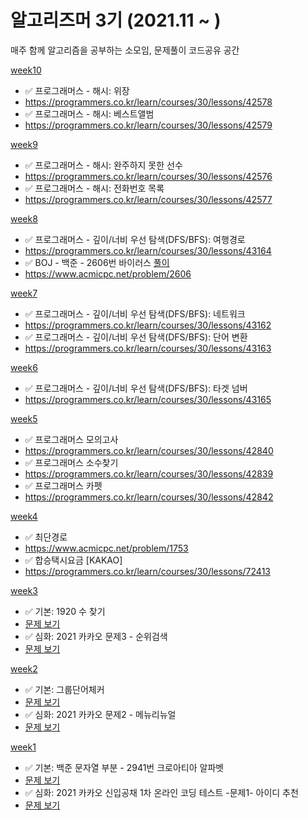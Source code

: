  # 알고리즈머 3기 (2021.11 ~ )

매주 함께 알고리즘을 공부하는 소모임, 문제풀이 코드공유 공간

[week10](https://github.com/bangbangu4/ALGORITHMER_3rd/tree/master/src/week10)
+ ✅ 프로그래머스 - 해시: 위장 
+ https://programmers.co.kr/learn/courses/30/lessons/42578
+ ✅ 프로그래머스 - 해시: 베스트앨범
+ https://programmers.co.kr/learn/courses/30/lessons/42579


[week9](https://github.com/bangbangu4/ALGORITHMER_3rd/tree/master/src/week09)
+ ✅ 프로그래머스 - 해시: 완주하지 못한 선수
+ https://programmers.co.kr/learn/courses/30/lessons/42576
+ ✅ 프로그래머스 - 해시: 전화번호 목록
+ https://programmers.co.kr/learn/courses/30/lessons/42577

[week8](https://github.com/bangbangu4/ALGORITHMER_3rd/tree/master/src/week08)
+ ✅ 프로그래머스 - 깊이/너비 우선 탐색(DFS/BFS): 여행경로
+ https://programmers.co.kr/learn/courses/30/lessons/43164
+ ✅ BOJ - 백준 - 2606번 바이러스 [풀이](https://github.com/bangbangu4/ALGORITHMER_3rd/blob/main/src/week08/바이러스.java)
+ https://www.acmicpc.net/problem/2606

[week7](https://github.com/bangbangu4/ALGORITHMER_3rd/tree/master/src/week07)
+ ✅ 프로그래머스 - 깊이/너비 우선 탐색(DFS/BFS): 네트워크
+ https://programmers.co.kr/learn/courses/30/lessons/43162
+ ✅ 프로그래머스 - 깊이/너비 우선 탐색(DFS/BFS): 단어 변환
+ https://programmers.co.kr/learn/courses/30/lessons/43163

[week6](https://github.com/bangbangu4/ALGORITHMER_3rd/tree/master/src/week06)
+ ✅ 프로그래머스 - 깊이/너비 우선 탐색(DFS/BFS): 타겟 넘버
+ https://programmers.co.kr/learn/courses/30/lessons/43165

[week5](https://github.com/bangbangu4/ALGORITHMER_3rd/tree/master/src/week05)
+ ✅ 프로그래머스  모의고사
+ https://programmers.co.kr/learn/courses/30/lessons/42840
+ ✅ 프로그래머스  소수찾기
+ https://programmers.co.kr/learn/courses/30/lessons/42839
+ ✅ 프로그래머스  카펫
+ https://programmers.co.kr/learn/courses/30/lessons/42842

[week4](https://github.com/bangbangu4/ALGORITHMER_3rd/tree/master/src/week04)
+ ✅ 최단경로
+ https://www.acmicpc.net/problem/1753
+ ✅ 합승택시요금 [KAKAO]
+ https://programmers.co.kr/learn/courses/30/lessons/72413

[week3](https://github.com/bangbangu4/ALGORITHMER_3rd/tree/master/src/week03)
* ✅ 기본: 1920 수 찾기
* [문제 보기](https://www.acmicpc.net/problem/1920)
* ✅ 심화: 2021 카카오 문제3 - 순위검색
* [문제 보기](https://tech.kakao.com/2021/01/25/2021-kakao-recruitment-round-1/)
     
[week2](https://github.com/bangbangu4/ALGORITHMER_3rd/tree/master/src/week02)
* ✅ 기본: 그룹단어체커
* [문제 보기](https://www.acmicpc.net/problem/1316)
* ✅ 심화: 2021 카카오 문제2 - 메뉴리뉴얼
* [문제 보기](https://programmers.co.kr/learn/courses/30/lessons/72411)

[week1](https://github.com/bangbangu4/ALGORITHMER_3rd/tree/master/src/week01)
* ✅ 기본: 백준 문자열 부분 - 2941번 크로아티아 알파벳 
* [문제 보기](https://www.acmicpc.net/problem/2941)
* ✅ 심화: 2021 카카오 신입공채 1차 온라인 코딩 테스트 -문제1- 아이디 추천
* [문제 보기](https://programmers.co.kr/learn/courses/30/lessons/72410)


